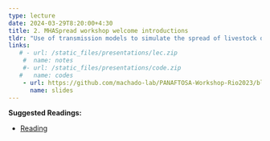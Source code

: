 ```yaml
---
type: lecture
date: 2024-03-29T8:20:00+4:30
title: 2. MHASpread workshop welcome introductions
tldr: "Use of transmission models to simulate the spread of livestock diseases."
links: 
   # - url: /static_files/presentations/lec.zip
    #  name: notes
    #- url: /static_files/presentations/code.zip
   #   name: codes
    - url: https://github.com/machado-lab/PANAFTOSA-Workshop-Rio2023/blob/main/static_files/lectures/1_MHASpread_workshop_welcome.pdf
      name: slides
---
```


**Suggested Readings:**
- [Reading](https://www.biorxiv.org/content/10.1101/2022.06.14.496159v3)
